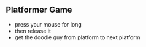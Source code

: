 ## Platformer Game
- press your mouse for long
- then release it
- get the doodle guy from platform to next platform
